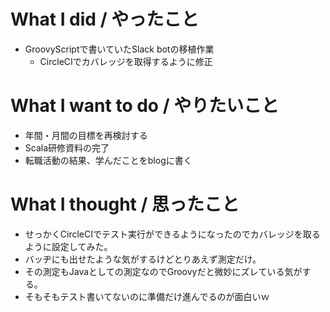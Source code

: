 # What I did / やったこと
- GroovyScriptで書いていたSlack botの移植作業
  - CircleCIでカバレッジを取得するように修正

# What I want to do / やりたいこと
- 年間・月間の目標を再検討する
- Scala研修資料の完了
- 転職活動の結果、学んだことをblogに書く

# What I thought / 思ったこと
- せっかくCircleCIでテスト実行ができるようになったのでカバレッジを取るように設定してみた。
- バッヂにも出せたような気がするけどとりあえず測定だけ。
- その測定もJavaとしての測定なのでGroovyだと微妙にズレている気がする。
- そもそもテスト書いてないのに準備だけ進んでるのが面白いｗ
